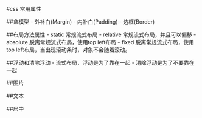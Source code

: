 #css 常用属性

##盒模型
    - 外补白(Margin)
    - 内补白(Padding)
    - 边框(Border)

##布局方法属性
    - static 常规流式布局
    - relative 常规流式布局，并且可以偏移
    - absolute 脱离常规流式布局，使用top left布局
    - fixed 脱离常规流式布局，使用top left布局，当出现滚动条时，对象不会随着滚动。

##浮动和清除浮动
    - 流式布局，浮动是为了靠在一起
    - 清除浮动是为了不要靠在一起
    
##图片

##文本

##居中